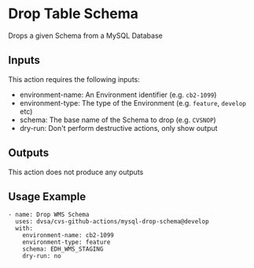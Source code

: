 # Drop Table Schema

Drops a given Schema from a MySQL Database

## Inputs

This action requires the following inputs:
- environment-name: An Environment identifier (e.g. `cb2-1099`)
- environment-type: The type of the Environment (e.g. `feature`, `develop` etc)
- schema: The base name of the Schema to drop (e.g. `CVSNOP`)
- dry-run: Don't perform destructive actions, only show output

## Outputs

This action does not produce any outputs

## Usage Example
```
- name: Drop WMS Schema
  uses: dvsa/cvs-github-actions/mysql-drop-schema@develop
  with:
    environment-name: cb2-1099
    environment-type: feature
    schema: EDH_WMS_STAGING
    dry-run: no
```
